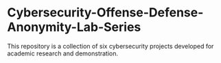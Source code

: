 # Cybersecurity-Offense-Defense-Anonymity-Lab-Series
This repository is a collection of six cybersecurity projects developed for academic research and demonstration. 
